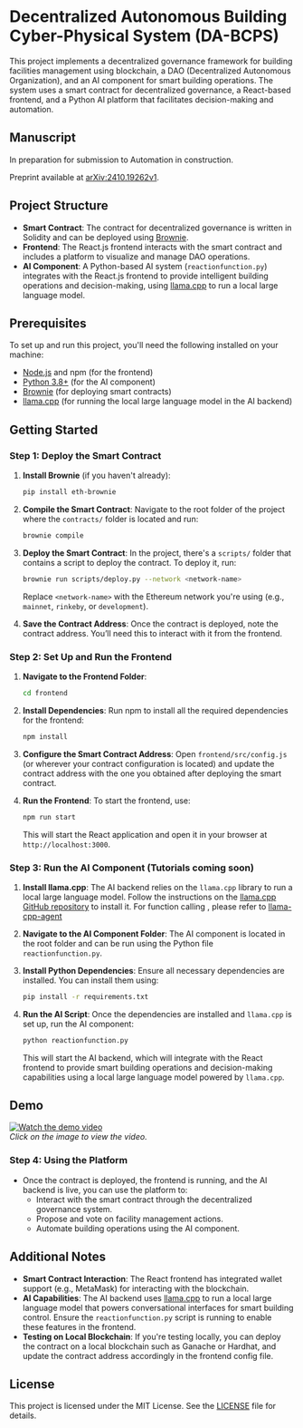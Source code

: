 # Decentralized Autonomous Building Cyber-Physical System (DA-BCPS)

This project implements a decentralized governance framework for building facilities management using blockchain, a DAO (Decentralized Autonomous Organization), and an AI component for smart building operations. The system uses a smart contract for decentralized governance, a React-based frontend, and a Python AI platform that facilitates decision-making and automation.

## Manuscript
In preparation for submission to Automation in construction.

Preprint available at [arXiv:2410.19262v1](https://arxiv.org/abs/2410.19262).

## Project Structure

- **Smart Contract**: The contract for decentralized governance is written in Solidity and can be deployed using [Brownie](https://eth-brownie.readthedocs.io/en/stable/).
- **Frontend**: The React.js frontend interacts with the smart contract and includes a platform to visualize and manage DAO operations.
- **AI Component**: A Python-based AI system (`reactionfunction.py`) integrates with the React.js frontend to provide intelligent building operations and decision-making, using [llama.cpp](https://github.com/ggerganov/llama.cpp) to run a local large language model.

## Prerequisites

To set up and run this project, you'll need the following installed on your machine:

- [Node.js](https://nodejs.org/en/download/) and npm (for the frontend)
- [Python 3.8+](https://www.python.org/downloads/) (for the AI component)
- [Brownie](https://eth-brownie.readthedocs.io/en/stable/install.html) (for deploying smart contracts)
- [llama.cpp](https://github.com/ggerganov/llama.cpp) (for running the local large language model in the AI backend)

## Getting Started

### Step 1: Deploy the Smart Contract

1. **Install Brownie** (if you haven't already):
    ```bash
    pip install eth-brownie
    ```

2. **Compile the Smart Contract**:
    Navigate to the root folder of the project where the `contracts/` folder is located and run:
    ```bash
    brownie compile
    ```

3. **Deploy the Smart Contract**:
    In the project, there's a `scripts/` folder that contains a script to deploy the contract. To deploy it, run:
    ```bash
    brownie run scripts/deploy.py --network <network-name>
    ```
    Replace `<network-name>` with the Ethereum network you're using (e.g., `mainnet`, `rinkeby`, or `development`).

4. **Save the Contract Address**:
    Once the contract is deployed, note the contract address. You’ll need this to interact with it from the frontend.

### Step 2: Set Up and Run the Frontend

1. **Navigate to the Frontend Folder**:
    ```bash
    cd frontend
    ```

2. **Install Dependencies**:
    Run npm to install all the required dependencies for the frontend:
    ```bash
    npm install
    ```

3. **Configure the Smart Contract Address**:
    Open `frontend/src/config.js` (or wherever your contract configuration is located) and update the contract address with the one you obtained after deploying the smart contract.

4. **Run the Frontend**:
    To start the frontend, use:
    ```bash
    npm run start
    ```
    This will start the React application and open it in your browser at `http://localhost:3000`.

### Step 3: Run the AI Component (Tutorials coming soon)

1. **Install llama.cpp**:
    The AI backend relies on the `llama.cpp` library to run a local large language model. Follow the instructions on the [llama.cpp GitHub repository](https://github.com/ggerganov/llama.cpp) to install it. For function calling , please refer to [llama-cpp-agent](https://github.com/Maximilian-Winter/llama-cpp-agent)

2. **Navigate to the AI Component Folder**:
    The AI component is located in the root folder and can be run using the Python file `reactionfunction.py`.

3. **Install Python Dependencies**:
    Ensure all necessary dependencies are installed. You can install them using:
    ```bash
    pip install -r requirements.txt
    ```

4. **Run the AI Script**:
    Once the dependencies are installed and `llama.cpp` is set up, run the AI component:
    ```bash
    python reactionfunction.py
    ```

    This will start the AI backend, which will integrate with the React frontend to provide smart building operations and decision-making capabilities using a local large language model powered by `llama.cpp`.

## Demo

[![Watch the demo video](https://img.youtube.com/vi/9xEsGGWHDjI/0.jpg)](https://www.youtube.com/watch?v=9xEsGGWHDjI)  
*Click on the image to view the video.*

### Step 4: Using the Platform

- Once the contract is deployed, the frontend is running, and the AI backend is live, you can use the platform to:
    - Interact with the smart contract through the decentralized governance system.
    - Propose and vote on facility management actions.
    - Automate building operations using the AI component.

## Additional Notes

- **Smart Contract Interaction**: The React frontend has integrated wallet support (e.g., MetaMask) for interacting with the blockchain.
- **AI Capabilities**: The AI backend uses [llama.cpp](https://github.com/ggerganov/llama.cpp) to run a local large language model that powers conversational interfaces for smart building control. Ensure the `reactionfunction.py` script is running to enable these features in the frontend.
- **Testing on Local Blockchain**: If you're testing locally, you can deploy the contract on a local blockchain such as Ganache or Hardhat, and update the contract address accordingly in the frontend config file.

## License

This project is licensed under the MIT License. See the [LICENSE](./LICENSE) file for details.
